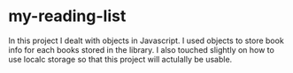 # my-reading-list

In this project I dealt with objects in Javascript. I used objects to store book info for each books stored in the library. I also touched slightly on how to use localc storage so that this project will actulally be usable.

